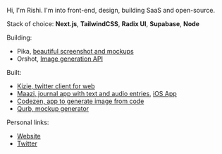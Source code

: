 Hi, I'm Rishi. I'm into front-end, design, building SaaS and open-source.

Stack of choice: **Next.js**, **TailwindCSS**, **Radix UI**, **Supabase**, **Node**

Building:
- Pika, [beautiful screenshot and mockups](https://pika.style/)
- Orshot, [Image generation API](https://orshot.com)

Built:
- [Kizie, twitter client for web](https://kizie.co)
- [Maazi, journal app with text and audio entries](https://maazi.vercel.app), [iOS App](https://apps.apple.com/us/app/maazi-personal-diary/id1535320472)
- [Codezen, app to generate image from code](https://codezen.rishimohan.me)
- [Qurb, mockup generator](https://qurb.rishimohan.me)

Personal links:
- [Website](https://rishimohan.me)
- [Twitter](https://twitter.com/thelifeofrishi)
